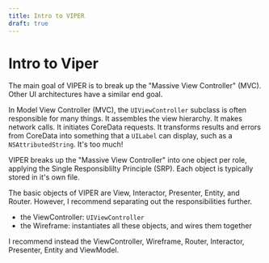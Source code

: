 ```yaml
---
title: Intro to VIPER
draft: true
---
```


# Intro to Viper

The main goal of VIPER is to break up the "Massive View Controller" (MVC). Other UI architectures have a similar end goal.

In Model View Controller (MVC), the `UIViewController` subclass is often responsible for many things. It assembles the view hierarchy. It makes network calls. It initiates CoreData requests. It transforms results and errors from CoreData into something that a `UILabel` can display, such as a `NSAttributedString`. It's too much!

VIPER breaks up the "Massive View Controller" into one object per role, applying the Single Responsiblilty Principle (SRP). Each object is typically stored in it's own file.

The basic objects of VIPER are View, Interactor, Presenter, Entity, and Router. However, I recommend separating out the responsibilities further.

- the ViewController: `UIViewController`
- the Wireframe: instantiates all these objects, and wires them together

I recommend instead the ViewController, Wireframe, Router, Interactor, Presenter, Entity and ViewModel.
